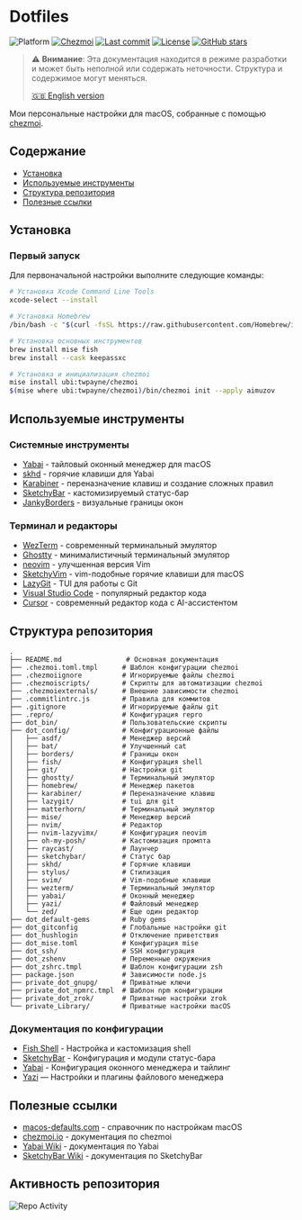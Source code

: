 # Dotfiles

<p>
<img src="https://img.shields.io/badge/platform-macos-lightgrey?logo=apple" alt="Platform" />
<a href="https://www.chezmoi.io/"><img src="https://img.shields.io/badge/managed%20by-chezmoi-yellow?logo=chezmoi" alt="Chezmoi" /></a>
<a href="https://github.com/aimuzov/dotfiles/commits"><img src="https://img.shields.io/github/last-commit/aimuzov/dotfiles?color=orange" alt="Last commit" /></a>
<a href="https://github.com/aimuzov/dotfiles/blob/main/LICENSE"><img src="https://img.shields.io/github/license/aimuzov/dotfiles?color=blue" alt="License" /></a>
<a href="https://github.com/aimuzov/dotfiles/stargazers"><img src="https://img.shields.io/github/stars/aimuzov/dotfiles?color=gray" alt="GitHub stars" /></a>
</p>

> ⚠️ **Внимание**: Эта документация находится в режиме разработки и может быть неполной или содержать неточности. Структура и содержимое могут меняться.
>
> [🇬🇧 English version](README.md)

Мои персональные настройки для macOS, собранные с помощью [chezmoi](https://www.chezmoi.io/).

## Содержание

- [Установка](#установка)
- [Используемые инструменты](#используемые-инструменты)
- [Структура репозитория](#структура-репозитория)
- [Полезные ссылки](#полезные-ссылки)

## Установка

### Первый запуск

Для первоначальной настройки выполните следующие команды:

```sh
# Установка Xcode Command Line Tools
xcode-select --install

# Установка Homebrew
/bin/bash -c "$(curl -fsSL https://raw.githubusercontent.com/Homebrew/install/master/install.sh)"

# Установка основных инструментов
brew install mise fish
brew install --cask keepassxc

# Установка и инициализация chezmoi
mise install ubi:twpayne/chezmoi
$(mise where ubi:twpayne/chezmoi)/bin/chezmoi init --apply aimuzov
```

## Используемые инструменты

### Системные инструменты

- [Yabai](https://github.com/koekeishiya/yabai) - тайловый оконный менеджер для macOS
- [skhd](https://github.com/koekeishiya/skhd) - горячие клавиши для Yabai
- [Karabiner](https://karabiner-elements.pqrs.org) - переназначение клавиш и создание сложных правил
- [SketchyBar](https://github.com/FelixKratz/SketchyBar) - кастомизируемый статус-бар
- [JankyBorders](https://github.com/FelixKratz/JankyBorders) - визуальные границы окон

### Терминал и редакторы

- [WezTerm](https://wezfurlong.org/wezterm) - современный терминальный эмулятор
- [Ghostty](https://github.com/mitchellh/ghostty) - минималистичный терминальный эмулятор
- [neovim](https://github.com/neovim/neovim) - улучшенная версия Vim
- [SketchyVim](https://github.com/FelixKratz/SketchyVim) - vim-подобные горячие клавиши для macOS
- [LazyGit](https://github.com/jesseduffield/lazygit) - TUI для работы с Git
- [Visual Studio Code](https://code.visualstudio.com/) - популярный редактор кода
- [Cursor](https://cursor.sh/) - современный редактор кода с AI-ассистентом

## Структура репозитория

```
.
├── README.md                # Основная документация
├── .chezmoi.toml.tmpl      # Шаблон конфигурации chezmoi
├── .chezmoiignore          # Игнорируемые файлы chezmoi
├── .chezmoiscripts/        # Скрипты для автоматизации chezmoi
├── .chezmoiexternals/      # Внешние зависимости chezmoi
├── .commitlintrc.js        # Правила для коммитов
├── .gitignore              # Игнорируемые файлы git
├── .repro/                 # Конфигурация repro
├── dot_bin/                # Пользовательские скрипты
├── dot_config/             # Конфигурационные файлы
│   ├── asdf/               # Менеджер версий
│   ├── bat/                # Улучшенный cat
│   ├── borders/            # Границы окон
│   ├── fish/               # Конфигурация shell
│   ├── git/                # Настройки git
│   ├── ghostty/            # Терминальный эмулятор
│   ├── homebrew/           # Менеджер пакетов
│   ├── karabiner/          # Переназначение клавиш
│   ├── lazygit/            # tui для git
│   ├── matterhorn/         # Терминальный эмулятор
│   ├── mise/               # Менеджер версий
│   ├── nvim/               # Редактор
│   ├── nvim-lazyvimx/      # Конфигурация neovim
│   ├── oh-my-posh/         # Кастомизация промпта
│   ├── raycast/            # Лаунчер
│   ├── sketchybar/         # Статус бар
│   ├── skhd/               # Горячие клавиши
│   ├── stylus/             # Стилизация
│   ├── svim/               # Vim-подобные клавиши
│   ├── wezterm/            # Терминальный эмулятор
│   ├── yabai/              # Оконный менеджер
│   ├── yazi/               # Файловый менеджер
│   └── zed/                # Еще один редактор
├── dot_default-gems        # Ruby gems
├── dot_gitconfig           # Глобальные настройки git
├── dot_hushlogin           # Отключение приветствия
├── dot_mise.toml           # Конфигурация mise
├── dot_ssh/                # SSH конфигурация
├── dot_zshenv              # Переменные окружения
├── dot_zshrc.tmpl          # Шаблон конфигурации zsh
├── package.json            # Зависимости node.js
├── private_dot_gnupg/      # Приватные ключи
├── private_dot_npmrc.tmpl  # Шаблон npm конфигурации
├── private_dot_zrok/       # Приватные настройки zrok
└── private_Library/        # Приватные настройки macOS
```

### Документация по конфигурации

- [Fish Shell](dot_config/fish/README.md) - Настройка и кастомизация shell
- [SketchyBar](dot_config/sketchybar/README.ru.md) - Конфигурация и модули статус-бара
- [Yabai](dot_config/yabai/README.ru.md) - Конфигурация оконного менеджера и тайлинг
- [Yazi](dot_config/yazi/README.ru.md) — Настройки и плагины файлового менеджера

## Полезные ссылки

- [macos-defaults.com](https://macos-defaults.com/) - справочник по настройкам macOS
- [chezmoi.io](https://www.chezmoi.io/) - документация по chezmoi
- [Yabai Wiki](https://github.com/koekeishiya/yabai/wiki) - документация по Yabai
- [SketchyBar Wiki](https://github.com/FelixKratz/SketchyBar/wiki) - документация по SketchyBar

## Активность репозитория

![Repo Activity](https://repobeats.axiom.co/api/embed/5f836ec617e98ecfa2c81e02c79aaa806f7bc42e.svg "Repobeats analytics image")
